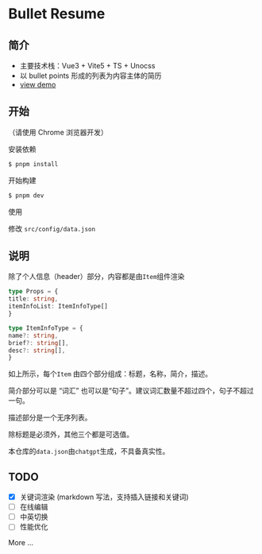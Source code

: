 # Bullet Resume
## 简介
- 主要技术栈：Vue3 + Vite5 + TS + Unocss
- 以 bullet points 形成的列表为内容主体的简历
- [view demo](http://resume.corgi.plus/)

## 开始
（请使用 Chrome 浏览器开发）

安装依赖
```bash
$ pnpm install
```
开始构建

```bash
$ pnpm dev
```
使用

修改 `src/config/data.json`

## 说明
除了个人信息（header）部分，内容都是由`Item`组件渲染


``` typescript
type Props = {
title: string,
itemInfoList: ItemInfoType[]
}

type ItemInfoType = {
name?: string,
brief?: string[],
desc?: string[],
}
```
如上所示，每个`Item` 由四个部分组成：标题，名称，简介，描述。

简介部分可以是 “词汇” 也可以是“句子”。建议词汇数量不超过四个，句子不超过一句。

描述部分是一个无序列表。

除标题是必须外，其他三个都是可选值。

本仓库的`data.json`由`chatgpt`生成，不具备真实性。

## TODO
- [x] 关键词渲染 (markdown 写法，支持插入链接和关键词)
- [ ] 在线编辑
- [ ] 中英切换
- [ ] 性能优化

 More ...
